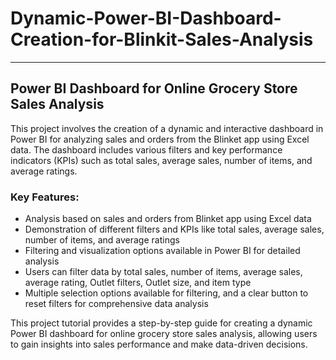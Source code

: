 # Dynamic-Power-BI-Dashboard-Creation-for-Blinkit-Sales-Analysis
---
## Power BI Dashboard for Online Grocery Store Sales Analysis

This project involves the creation of a dynamic and interactive dashboard in Power BI for analyzing sales and orders from the Blinket app using Excel data. The dashboard includes various filters and key performance indicators (KPIs) such as total sales, average sales, number of items, and average ratings. 

### Key Features:
- Analysis based on sales and orders from Blinket app using Excel data
- Demonstration of different filters and KPIs like total sales, average sales, number of items, and average ratings
- Filtering and visualization options available in Power BI for detailed analysis
- Users can filter data by total sales, number of items, average sales, average rating, Outlet filters, Outlet size, and item type
- Multiple selection options available for filtering, and a clear button to reset filters for comprehensive data analysis

This project tutorial provides a step-by-step guide for creating a dynamic Power BI dashboard for online grocery store sales analysis, allowing users to gain insights into sales performance and make data-driven decisions.
